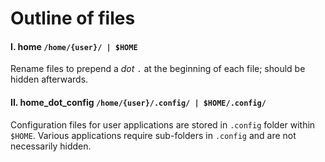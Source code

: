 # Outline of files

#### I. home `/home/{user}/ | $HOME`

Rename files to prepend a _dot_ `.` at the beginning of each file; should be hidden afterwards.

#### II. home_dot_config `/home/{user}/.config/ | $HOME/.config/`

Configuration files for user applications are stored in `.config` folder within `$HOME`.
Various applications require sub-folders in `.config` and are not necessarily hidden.
